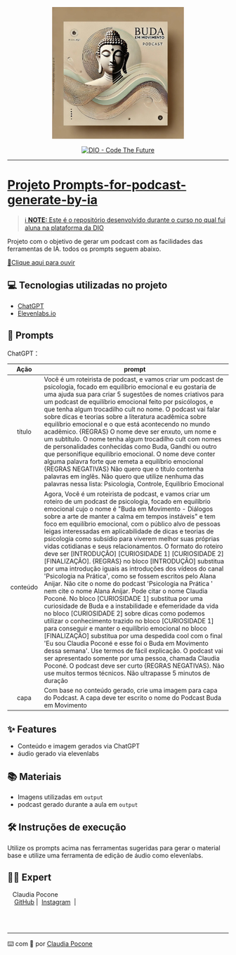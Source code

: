 <p align="center">
<img 
    src="output/file-LaGsvwH3PNqB8xWgMesbtR.jpg"
    width="300"
/>

</p>
<p align="center">
<a href="https://dio.me/">
    <img 
        src="https://img.shields.io/badge/DIO-Code_The_Future-28DA77?logo=youtube" 
        alt="DIO - Code The Future">

-------


# Projeto Prompts-for-podcast-generate-by-ia


 > ℹ️ **NOTE:** Este é o repositório desenvolvido durante o curso no qual fui aluna na plataforma da [DIO](https://dio.me)

Projeto com o objetivo de gerar um podcast com as facilidades das ferramentas de IA. todos os prompts seguem abaixo.

<a href="https://github.com/ClaudiaPocone/prompts-for-podcast-generate-by-ia/blob/main/output/2024_12_25_20_13_59.mp3" title="Ouça Podcast now"> 📕Clique aqui para ouvir</a>

## 💻 Tecnologias utilizadas no projeto

- [ChatGPT](https://chat.openai.com/) 
- [Elevenlabs.io]( https://elevenlabs.io/app/home)

## 🧠 Prompts


ChatGPT：

|   Ação   | prompt |
| :------: | ------------------------------------------------------------------------------------------------------------------------------------------------------------------------------------------------------------------------------------------------------------------------------------------------------------------------------------------------------------------------------------------------------------------------------------------------------------------------------------------------------------------------------------------------------------------ |
|  título  | Você é um roteirista de podcast, e vamos criar um podcast de psicologia, focado em equilíbrio emocional e eu gostaria de uma ajuda sua para criar 5 sugestões de nomes criativos para um podcast de equilíbrio emocional feito por psicólogos, e que tenha algum trocadilho cult no nome. O podcast vai falar sobre dicas e teorias sobre a literatura acadêmica sobre equilíbrio emocional e o que está acontecendo no mundo acadêmico. {REGRAS} O nome deve ser enxuto, um nome e um subtítulo. O nome tenha algum trocadilho cult com nomes de personalidades conhecidas como Buda, Gandhi ou outro que personifique equilíbrio emocional. O nome deve conter alguma palavra forte que remeta a equilíbrio emocional {REGRAS NEGATIVAS} Não quero que o título contenha palavras em inglês. Não quero que utilize nenhuma das palavras nessa lista: Psicologia, Controle, Equilíbrio Emocional |
| conteúdo | Agora, Você é um roteirista de podcast, e vamos criar um roteiro de um podcast de psicologia, focado em equilíbrio emocional cujo o nome é "Buda em Movimento - Diálogos sobre a arte de manter a calma em tempos instáveis" e tem foco em equilíbrio emocional, com o público alvo de pessoas leigas interessadas em aplicabilidade de dicas e teorias de psicologia como subsídio para viverem melhor suas próprias vidas cotidianas e seus relacionamentos. O formato do roteiro deve ser [INTRODUÇÃO] [CURIOSIDADE 1] [CURIOSIDADE 2] [FINALIZAÇÃO]. {REGRAS} no bloco [INTRODUÇÃO] substitua por uma introdução iguais as introduções dos vídeos do canal 'Psicologia na Prática', como se fossem escritos pelo Alana Anijar. Não cite o nome do podcast 'Psicologia na Prática ' nem cite o nome Alana Anijar. Pode citar o nome Claudia Poconé. No bloco [CURIOSIDADE 1] substitua por uma curiosidade de Buda e a instabilidade e efemeridade da vida no bloco [CURIOSIDADE 2] sobre dicas como podemos utilizar o conhecimento trazido no bloco [CURIOSIDADE 1] para conseguir e manter o equilíbrio emocional no bloco [FINALIZAÇÃO] substitua por uma despedida cool com o final 'Eu sou Claudia Poconé e esse foi o Buda em Movimento dessa semana'. Use termos de fácil explicação. O podcast vai ser apresentado somente por uma pessoa, chamada Claudia Poconé. O podcast deve ser curto {REGRAS NEGATIVAS}. Não use muitos termos técnicos. Não ultrapasse 5 minutos de duração |
| capa | Com base no conteúdo gerado, crie uma imagem para capa do Podcast. A capa deve ter escrito o nome do Podcast Buda em Movimento |

## ✨ Features

- Conteúdo e imagem gerados via ChatGPT
- áudio gerado via elevenlabs

## 📚 Materiais

- Imagens utilizadas em `output`
- podcast gerado durante a aula em `output`

## 🛠️ Instruções de execução

Utilize os prompts acima nas ferramentas sugeridas para gerar o material base e utilize uma ferramenta de edição de áudio como elevenlabs.

## 👨‍💻 Expert

<p>&nbsp&nbsp&nbspClaudia Pocone<br>
    &nbsp&nbsp&nbsp
    <a href="https://github.com/ClaudiaPocone">
    GitHub</a>&nbsp;|&nbsp;
    <a href="https://www.instagram.com/claudinhapocone.exe/">
    Instagram</a>
&nbsp;|&nbsp;</p>
</p>
<br/><br/>
<p>

---

⌨️ com 💜 por [Claudia Pocone](https://github.com/ClaudiaPocone)
